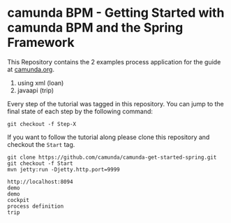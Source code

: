 # camunda BPM - Getting Started with camunda BPM and the Spring Framework

This Repository contains the 2 examples process application for the guide at [camunda.org](http://camunda.org/get-started/spring-framework.html).
1. using xml (loan)
2. javaapi (trip)

Every step of the tutorial was tagged in this repository. You can jump to the final state of each step
by the following command:

```
git checkout -f Step-X
```

If you want to follow the tutorial along please clone this repository and checkout the `Start` tag.

```
git clone https://github.com/camunda/camunda-get-started-spring.git
git checkout -f Start
mvn jetty:run -Djetty.http.port=9999

http://localhost:8094
demo
demo
cockpit
process definition
trip


```
